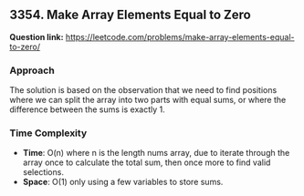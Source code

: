 ## 3354. Make Array Elements Equal to Zero

**Question link:** https://leetcode.com/problems/make-array-elements-equal-to-zero/

### Approach
The solution is based on the observation that we need to find positions where we can split the array into two parts with equal sums, or where the difference between the sums is exactly 1.

### Time Complexity
- **Time**: O(n) where n is the length nums array, due to iterate through the array once to calculate the total sum, then once more to find valid selections.
- **Space**: O(1) only using a few variables to store sums.